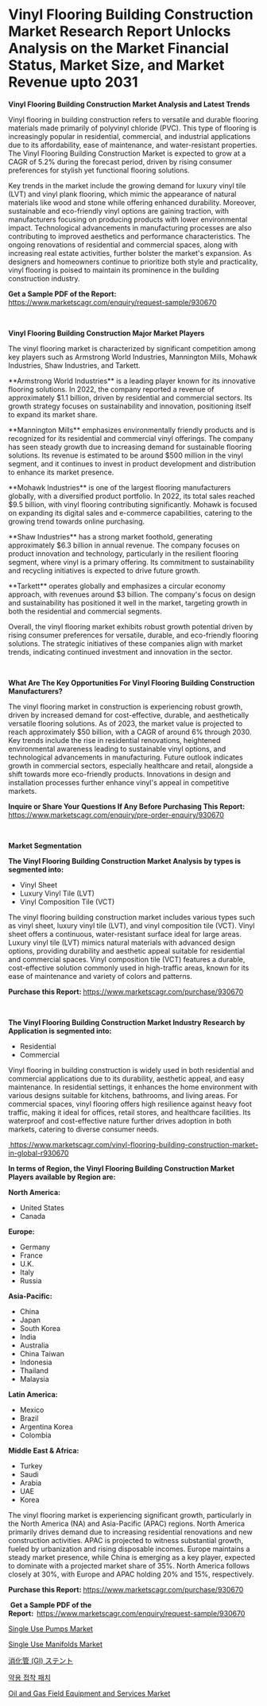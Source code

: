 <p><h1>Vinyl Flooring Building Construction Market Research Report Unlocks Analysis on the Market Financial Status, Market Size, and Market Revenue upto 2031</h1></p><p><strong>Vinyl Flooring Building Construction Market Analysis and Latest Trends</strong></p>
<p><p>Vinyl flooring in building construction refers to versatile and durable flooring materials made primarily of polyvinyl chloride (PVC). This type of flooring is increasingly popular in residential, commercial, and industrial applications due to its affordability, ease of maintenance, and water-resistant properties. The Vinyl Flooring Building Construction Market is expected to grow at a CAGR of 5.2% during the forecast period, driven by rising consumer preferences for stylish yet functional flooring solutions. </p><p>Key trends in the market include the growing demand for luxury vinyl tile (LVT) and vinyl plank flooring, which mimic the appearance of natural materials like wood and stone while offering enhanced durability. Moreover, sustainable and eco-friendly vinyl options are gaining traction, with manufacturers focusing on producing products with lower environmental impact. Technological advancements in manufacturing processes are also contributing to improved aesthetics and performance characteristics. The ongoing renovations of residential and commercial spaces, along with increasing real estate activities, further bolster the market's expansion. As designers and homeowners continue to prioritize both style and practicality, vinyl flooring is poised to maintain its prominence in the building construction industry.</p></p>
<p><strong>Get a Sample PDF of the Report:&nbsp;</strong> <a href="https://www.marketscagr.com/enquiry/request-sample/930670">https://www.marketscagr.com/enquiry/request-sample/930670</a></p>
<p>&nbsp;</p>
<p><strong>Vinyl Flooring Building Construction Major Market Players</strong></p>
<p><p>The vinyl flooring market is characterized by significant competition among key players such as Armstrong World Industries, Mannington Mills, Mohawk Industries, Shaw Industries, and Tarkett. </p><p>**Armstrong World Industries** is a leading player known for its innovative flooring solutions. In 2022, the company reported a revenue of approximately $1.1 billion, driven by residential and commercial sectors. Its growth strategy focuses on sustainability and innovation, positioning itself to expand its market share.</p><p>**Mannington Mills** emphasizes environmentally friendly products and is recognized for its residential and commercial vinyl offerings. The company has seen steady growth due to increasing demand for sustainable flooring solutions. Its revenue is estimated to be around $500 million in the vinyl segment, and it continues to invest in product development and distribution to enhance its market presence.</p><p>**Mohawk Industries** is one of the largest flooring manufacturers globally, with a diversified product portfolio. In 2022, its total sales reached $9.5 billion, with vinyl flooring contributing significantly. Mohawk is focused on expanding its digital sales and e-commerce capabilities, catering to the growing trend towards online purchasing.</p><p>**Shaw Industries** has a strong market foothold, generating approximately $6.3 billion in annual revenue. The company focuses on product innovation and technology, particularly in the resilient flooring segment, where vinyl is a primary offering. Its commitment to sustainability and recycling initiatives is expected to drive future growth.</p><p>**Tarkett** operates globally and emphasizes a circular economy approach, with revenues around $3 billion. The company's focus on design and sustainability has positioned it well in the market, targeting growth in both the residential and commercial segments.</p><p>Overall, the vinyl flooring market exhibits robust growth potential driven by rising consumer preferences for versatile, durable, and eco-friendly flooring solutions. The strategic initiatives of these companies align with market trends, indicating continued investment and innovation in the sector.</p></p>
<p>&nbsp;</p>
<p><strong>What Are The Key Opportunities For Vinyl Flooring Building Construction Manufacturers?</strong></p>
<p><p>The vinyl flooring market in construction is experiencing robust growth, driven by increased demand for cost-effective, durable, and aesthetically versatile flooring solutions. As of 2023, the market value is projected to reach approximately $50 billion, with a CAGR of around 6% through 2030. Key trends include the rise in residential renovations, heightened environmental awareness leading to sustainable vinyl options, and technological advancements in manufacturing. Future outlook indicates growth in commercial sectors, especially healthcare and retail, alongside a shift towards more eco-friendly products. Innovations in design and installation processes further enhance vinyl's appeal in competitive markets.</p></p>
<p><strong>Inquire or Share Your Questions If Any Before Purchasing This Report:</strong> <a href="https://www.marketscagr.com/enquiry/pre-order-enquiry/930670">https://www.marketscagr.com/enquiry/pre-order-enquiry/930670</a></p>
<p>&nbsp;</p>
<p><strong>Market Segmentation</strong></p>
<p><strong>The Vinyl Flooring Building Construction Market Analysis by types is segmented into:</strong></p>
<p><ul><li>Vinyl Sheet</li><li>Luxury Vinyl Tile (LVT)</li><li>Vinyl Composition Tile (VCT)</li></ul></p>
<p><p>The vinyl flooring building construction market includes various types such as vinyl sheet, luxury vinyl tile (LVT), and vinyl composition tile (VCT). Vinyl sheet offers a continuous, water-resistant surface ideal for large areas. Luxury vinyl tile (LVT) mimics natural materials with advanced design options, providing durability and aesthetic appeal suitable for residential and commercial spaces. Vinyl composition tile (VCT) features a durable, cost-effective solution commonly used in high-traffic areas, known for its ease of maintenance and variety of colors and patterns.</p></p>
<p><strong>Purchase this Report:&nbsp;</strong><a href="https://www.marketscagr.com/purchase/930670">https://www.marketscagr.com/purchase/930670</a></p>
<p>&nbsp;</p>
<p><strong>The Vinyl Flooring Building Construction Market Industry Research by Application is segmented into:</strong></p>
<p><ul><li>Residential</li><li>Commercial</li></ul></p>
<p><p>Vinyl flooring in building construction is widely used in both residential and commercial applications due to its durability, aesthetic appeal, and easy maintenance. In residential settings, it enhances the home environment with various designs suitable for kitchens, bathrooms, and living areas. For commercial spaces, vinyl flooring offers high resilience against heavy foot traffic, making it ideal for offices, retail stores, and healthcare facilities. Its waterproof and cost-effective nature further drives adoption in both markets, catering to diverse consumer needs.</p></p>
<p><a href="https://www.marketscagr.com/vinyl-flooring-building-construction-market-in-global-r930670">&nbsp;https://www.marketscagr.com/vinyl-flooring-building-construction-market-in-global-r930670</a></p>
<p><strong>In terms of Region, the Vinyl Flooring Building Construction Market Players available by Region are:</strong></p>
<p>
    <p> <strong> North America: </strong>
        <ul>
            <li>United States</li>
            <li>Canada</li>
        </ul>
        </p> 
    <p> <strong> Europe: </strong>
        <ul>
            <li>Germany</li>
            <li>France</li>
            <li>U.K.</li>
            <li>Italy</li>
            <li>Russia</li>
        </ul>
        </p> 
    <p> <strong> Asia-Pacific: </strong>
        <ul>
            <li>China</li>
            <li>Japan</li>
            <li>South Korea</li>
            <li>India</li>
            <li>Australia</li>
            <li>China Taiwan</li>
            <li>Indonesia</li>
            <li>Thailand</li>
            <li>Malaysia</li>
        </ul>
        </p> 
    <p> <strong> Latin America: </strong>
        <ul>
            <li>Mexico</li>
            <li>Brazil</li>
            <li>Argentina Korea</li>
            <li>Colombia</li>
        </ul>
        </p> 
    <p> <strong> Middle East & Africa: </strong>
        <ul>
            <li>Turkey</li>
            <li>Saudi</li>
            <li>Arabia</li>
            <li>UAE</li>
            <li>Korea</li>
        </ul>
    </p>
    </p>
<p><p>The vinyl flooring market is experiencing significant growth, particularly in the North America (NA) and Asia-Pacific (APAC) regions. North America primarily drives demand due to increasing residential renovations and new construction activities. APAC is projected to witness substantial growth, fueled by urbanization and rising disposable incomes. Europe maintains a steady market presence, while China is emerging as a key player, expected to dominate with a projected market share of 35%. North America follows closely at 30%, with Europe and APAC holding 20% and 15%, respectively.</p></p>
<p><strong>Purchase this Report: </strong><a href="https://www.marketscagr.com/purchase/930670">https://www.marketscagr.com/purchase/930670</a></p>
<p>&nbsp;<strong>Get a Sample PDF of the Report:&nbsp;&nbsp;</strong><a href="https://www.marketscagr.com/enquiry/request-sample/930670">https://www.marketscagr.com/enquiry/request-sample/930670</a></p>
<p><strong></strong></p>
<p><p><a href="https://medium.com/@brendafgmorris532/the-single-use-pumps-market-report-analyzes-important-operational-and-performance-data-so-one-may-871ed201abb6">Single Use Pumps Market</a></p><p><a href="https://medium.com/@brendafgmorris532/the-growth-of-the-single-use-manifolds-market-has-been-significant-driven-by-various-critical-51b2b70e67cf">Single Use Manifolds Market</a></p><p><a href="https://medium.com/@sheilabruen2023/%E6%B6%88%E5%8C%96%E5%99%A8-gi-%E3%82%B9%E3%83%86%E3%83%B3%E3%83%88%E5%B8%82%E5%A0%B4%E3%81%AE%E6%A6%82%E8%A6%81-%E5%9C%B0%E5%9F%9F%E3%81%AE%E5%B1%95%E6%9C%9B%E3%81%A8%E6%B6%88%E5%8C%96%E5%99%A8-gi-%E3%82%B9%E3%83%86%E3%83%B3%E3%83%88%E5%B8%82%E5%A0%B4%E3%81%AE%E7%AB%B6%E4%BA%89%E6%88%A6%E7%95%A5-2024%E5%B9%B4%E3%81%8B%E3%82%892031%E5%B9%B4%E3%81%BE%E3%81%A7%E3%81%AE%E6%9C%9F%E9%96%93%E3%81%AB%E3%81%8A%E3%81%84%E3%81%A6%E5%B9%B4%E5%B9%B3%E5%9D%87%E6%88%90%E9%95%B7%E7%8E%87-cagr-10-2-%E3%81%A7%E6%88%90%E9%95%B7%E3%81%99%E3%82%8B%E3%81%93%E3%81%A8%E3%81%8C%E4%BA%88%E6%B8%AC%E3%81%95%E3%82%8C%E3%81%A6%E3%81%84%E3%81%BE%E3%81%99-ff55fa6e0188">消化管 (GI) ステント</a></p><p><a href="https://medium.com/@dewayneber2023/medicated-adhesive-patch-market-%EC%9D%98-%EA%B8%80%EB%A1%9C%EB%B2%8C-%EC%8B%9C%EC%9E%A5-%EA%B0%9C%EC%9A%94%EB%8A%94-%EC%A0%84-%EC%84%B8%EA%B3%84-%EB%B0%8F-%EC%A3%BC%EC%9A%94-%EC%8B%9C%EC%9E%A5%EC%9D%98-%EC%82%B0%EC%97%85%EC%97%90-%EC%98%81%ED%96%A5%EC%9D%84-%EB%AF%B8%EC%B9%98%EB%8A%94-%EC%A3%BC%EC%9A%94-%ED%8A%B8%EB%A0%8C%EB%93%9C%EC%97%90-%EB%8C%80%ED%95%9C-%EB%8F%85%ED%8A%B9%ED%95%9C-%EA%B4%80%EC%A0%90%EC%9D%84-%EC%A0%9C%EA%B3%B5%ED%95%A9%EB%8B%88%EB%8B%A4-3af0f3a37507">약용 접착 패치</a></p><p><a href="https://github.com/marloy8/Market-Research-Report-List-6/blob/main/oil-and-gas-field-equipment-and-services-market.md">Oil and Gas Field Equipment and Services Market</a></p></p>
